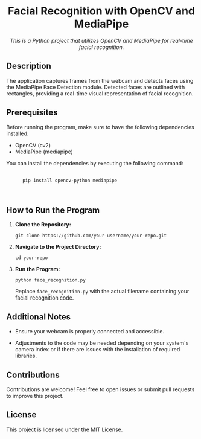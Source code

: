 <!DOCTYPE html>
<html lang="en">

<head>
  <meta charset="UTF-8">
  <meta name="viewport" content="width=device-width, initial-scale=1.0">
  <title>Facial Recognition with OpenCV and MediaPipe</title>
</head>

<body>

  <h1 align="center">Facial Recognition with OpenCV and MediaPipe</h1>

  <p align="center">
    <em>This is a Python project that utilizes OpenCV and MediaPipe for real-time facial recognition.</em>
  </p>

  <h2>Description</h2>

  <p>
    The application captures frames from the webcam and detects faces using the MediaPipe Face Detection module. Detected faces are outlined with rectangles, providing a real-time visual representation of facial recognition.
  </p>

  <h2>Prerequisites</h2>

  <p>
    Before running the program, make sure to have the following dependencies installed:
  </p>

  <ul>
    <li>OpenCV (cv2)</li>
    <li>MediaPipe (mediapipe)</li>
  </ul>

  <p>
    You can install the dependencies by executing the following command:
  </p>

  <pre>
    <code>
      pip install opencv-python mediapipe
    </code>
  </pre>

  <h2>How to Run the Program</h2>

  <ol>
    <li>
      <strong>Clone the Repository:</strong>
      <pre><code>git clone https://github.com/your-username/your-repo.git</code></pre>
    </li>
    <li>
      <strong>Navigate to the Project Directory:</strong>
      <pre><code>cd your-repo</code></pre>
    </li>
    <li>
      <strong>Run the Program:</strong>
      <pre><code>python face_recognition.py</code></pre>
      Replace <code>face_recognition.py</code> with the actual filename containing your facial recognition code.
    </li>
  </ol>

  <h2>Additional Notes</h2>

  <ul>
    <li>
      <p>Ensure your webcam is properly connected and accessible.</p>
    </li>
    <li>
      <p>Adjustments to the code may be needed depending on your system's camera index or if there are issues with the installation of required libraries.</p>
    </li>
  </ul>

  <h2>Contributions</h2>

  <p>
    Contributions are welcome! Feel free to open issues or submit pull requests to improve this project.
  </p>

  <h2>License</h2>

  <p>
    This project is licensed under the MIT License.
  </p>

</body>

</html>
